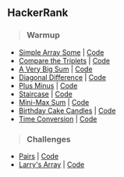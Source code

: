 ## HackerRank

>### Warmup
- [Simple Array Some](https://www.hackerrank.com/challenges/simple-array-sum/problem) | [Code](SimpleArraySome.js)
- [Compare the Triplets](https://www.hackerrank.com/challenges/compare-the-triplets/problem) | [Code](CompareTheTriplets.js)
- [A Very Big Sum](https://www.hackerrank.com/challenges/a-very-big-sum/problem) | [Code](AVeryBigSum.js)
- [Diagonal Difference](https://www.hackerrank.com/challenges/diagonal-difference/problem) | [Code](DiagonalDifference.js)
- [Plus Minus](https://www.hackerrank.com/challenges/plus-minus/problem) | [Code](PlusMinus.js)
- [Staircase](https://www.hackerrank.com/challenges/staircase/problem) | [Code](Staircase.js)
- [Mini-Max Sum](https://www.hackerrank.com/challenges/mini-max-sum/problem) | [Code](MiniMaxSum.js)
- [Birthday Cake Candles](https://www.hackerrank.com/challenges/birthday-cake-candles/problem) | [Code](BirthdayCakeCandles.js)
- [Time Conversion](https://www.hackerrank.com/challenges/time-conversion/problem) | [Code](TimeConversion.js)

>### Challenges
- [Pairs](https://www.hackerrank.com/challenges/pairs/problem) | [Code](Pairs.js)
- [Larry's Array](https://www.hackerrank.com/challenges/larrys-array/problem) | [Code](LarrysArray.js)